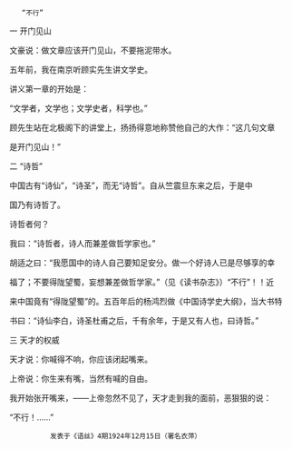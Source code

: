        “不行” 

 一  开门见山

   文豪说：做文章应该开门见山，不要拖泥带水。

   五年前，我在南京听顾实先生讲文学史。

   讲义第一章的开始是：

   “文学者，文学也；文学史者，科学也。”

   顾先生站在北极阁下的讲堂上，扬扬得意地称赞他自己的大作：“这几句文章

 是开门见山！”

 二  “诗哲”

   中国古有“诗仙”，“诗圣”，而无“诗哲”。自从竺震旦东来之后，于是中

 国乃有诗哲了。

   诗哲者何？

   我曰：“诗哲者，诗人而兼差做哲学家也。”

   胡适之曰：“我愿国中的诗人自己要知足安分。做一个好诗人已是尽够享的幸

 福了；不要得陇望蜀，妄想兼差做哲学家。”（见《读书杂志》）“不行”！！近

 来中国竟有“得陇望蜀”的。五百年后的杨鸿烈做《中国诗学史大纲》，当大书特

 书曰：“诗仙李白，诗圣杜甫之后，千有余年，于是又有人也，曰诗哲。”

 三  天才的权威

   天才说：你喊得不响，你应该闭起嘴来。

   上帝说：你生来有嘴，当然有喊的自由。

   我开始张开嘴来，——上帝忽然不见了，天才走到我的面前，恶狠狠的说：

 “不行！……”

              发表于《语丝》4期1924年12月15日（署名衣萍）

